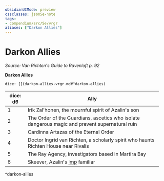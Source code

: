 ```yaml
---
obsidianUIMode: preview
cssclasses: json5e-note
tags:
- compendium/src/5e/vrgr
aliases: ["Darkon Allies"]
---
```

# Darkon Allies
*Source: Van Richten's Guide to Ravenloft p. 92* 

**Darkon Allies**

`dice: [](darkon-allies-vrgr.md#^darkon-allies)`

| dice: d6 | Ally |
|----------|------|
| 1 | Irik Zal'honen, the mournful spirit of Azalin's son |
| 2 | The Order of the Guardians, ascetics who isolate dangerous magic and prevent supernatural ruin |
| 3 | Cardinna Artazas of the Eternal Order |
| 4 | Doctor Ingrid van Richten, a scholarly spirit who haunts Richten House near Rivalis |
| 5 | The Ray Agency, investigators based in Martira Bay |
| 6 | Skeever, Azalin's [imp](2-Mechanics/CLI/bestiary/fiend/imp.md) familiar |
^darkon-allies